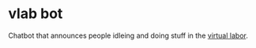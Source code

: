 # vlab bot

Chatbot that announces people idleing and doing stuff in the
[virtual labor](https://virtuallab.das-labor.org).